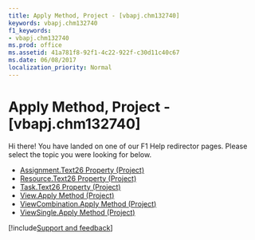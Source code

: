 ```yaml
---
title: Apply Method, Project - [vbapj.chm132740]
keywords: vbapj.chm132740
f1_keywords:
- vbapj.chm132740
ms.prod: office
ms.assetid: 41a781f8-92f1-4c22-922f-c30d11c40c67
ms.date: 06/08/2017
localization_priority: Normal
---
```



# Apply Method, Project - [vbapj.chm132740]

Hi there! You have landed on one of our F1 Help redirector pages. Please select the topic you were looking for below.

- [Assignment.Text26 Property (Project)](http://msdn.microsoft.com/library/e01ed7b0-88f1-818f-8548-150945b3bc1f%28Office.15%29.aspx)
- [Resource.Text26 Property (Project)](http://msdn.microsoft.com/library/3495a77e-d5a3-452c-9102-75739fe907b1%28Office.15%29.aspx)
- [Task.Text26 Property (Project)](http://msdn.microsoft.com/library/59cb098f-48cd-7a54-ca64-8bdbd4ae2b12%28Office.15%29.aspx)
- [View.Apply Method (Project)](http://msdn.microsoft.com/library/958801ba-9ede-c60c-de79-bd2024615979%28Office.15%29.aspx)
- [ViewCombination.Apply Method (Project)](http://msdn.microsoft.com/library/65375343-dbcf-1a4f-4c11-c6c52d052c11%28Office.15%29.aspx)
- [ViewSingle.Apply Method (Project)](http://msdn.microsoft.com/library/eafd9cdd-bb4f-51c1-4639-d852dec3f3f8%28Office.15%29.aspx)

[!include[Support and feedback](~/includes/feedback-boilerplate.md)]